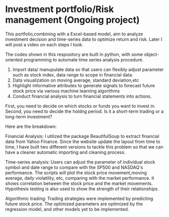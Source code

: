 # Investment portfolio/Risk management (Ongoing project)

This portfolio,combining with a Excel-based model, aim to analyze investment decision and time-series data to optimize  return and risk. Later I will post a video on each steps I took.

The codes shown in this respository are built in python, with some object-oriented programming to automate time series analysis procedure.

1. Import data/ manupulate data so that users can flexibly adjust parameter such as stock index, data range to scope in financial data.
2. Data  visualization on moving average, standard deviation,etc
3. Highlight informative attributes to generate signals to forecast future stock price via various machine learning algorithms
4. Conduct financial analysis to turn financial statements into actions.



First, you need to decide on which stocks or funds you want to invest in. Second, you need to decide the holdng period. Is it a short-term trading or a long-term investment? 

Here are the breakdown:

Financial Analysis: I utilized the package BeautifulSoup to extract financial data from Yahoo Finance. Since the website update the layout from time to time, I have built two different versions to tackle this problem so that we can have a cleaner automatic importing and cleaning process.

Time-series analysis: Users can adjust the parameter of individual stock symbol and date range to compare with the SP500 and NASDAQ's performance. The scripts will plot the stock price movement,moving average, daily violatility, etc, comparing with the market performance. It shows correlation between the stock price and the market movements. Hypothesis testing is also used to show the strength of their relationships.

Algorithmic trading: Trading strategies were implemented by predicting future stock price. The optimized parameters are optimized by the regression model, and other models yet to be implemented.
